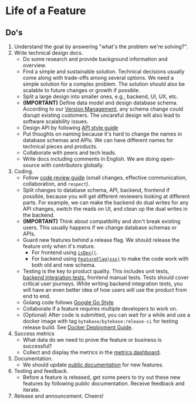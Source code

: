# Life of a Feature

## Do's

1. Understand the goal by answering "what's the problem we're solving?".
1. Write technical design docs.
   - Do some research and provide background information and overview.
   - Find a simple and sustainable solution. Technical decisions usually come along with trade-offs among several options. We need a simple solution for a complex problem. The solution should also be scalable to future changes or growth if possible.
   - Split a large design into smaller ones, e.g., backend, UI, UX, etc.
   - **(IMPORTANT)** Define data model and design database schema. According to our [Version Management](version-management.md), any schema change could disrupt existing customers. The uncareful design will also lead to software scalability issues.
   - Design API by following [API style guide](https://github.com/bytebase/bytebase/blob/main/docs/api-style-guide.md)
   - Put thoughts on naming because it's hard to change the names in database schemas and APIs. We can have different names for technical pieces and products.
   - Collaborate with peers and tech leads.
   - Write docs including comments in English. We are doing open-source with contributors globally.
1. Coding.
   - Follow [code review guide](code-review-guide.md) (small changes, effective communication, collaboration, and `respect`).
   - Split changes to database schema, API, backend, frontend if possible, because you will get different reviewers looking at different parts. For example, we can make the backend do dual writes for any API changes, switch the reads on UI, and clean up the dual writes in the backend.
   - **(IMPORTANT)** Think about compatibility and don't break existing users. This usually happens if we change database schemas or APIs.
   - Guard new features behind a release flag. We should release the feature only when it's mature.
     - For frontend using [`isDev()`](https://github.com/bytebase/bytebase/blob/4fd7ea41a716dbd72c85b0bc02f04fff5e08370f/frontend/src/main.ts#L41).
     - For backend using [`FeatureFlag(xxx)`](https://github.com/bytebase/bytebase/blob/main/store/feature_flag.go)
       to make the code work with both old and new schema.
   - Testing is the key to product quality. This includes unit tests, [backend integration tests](https://github.com/bytebase/bytebase/tree/main/tests), frontend manual tests. Tests should cover critical user journeys. While writing backend integration tests, you will have an even better idea of how users will use the product from end to end.
   - Golang code follows [Google Go Style](https://google.github.io/styleguide/go/).
   - Collaborate if a feature requires multiple developers to work on.
   - (Optional) After code is submitted, you can wait for a while and use a docker image with tag `bytebase/bytebase:release-ci` for testing release build. See [Docker Deployment Guide](https://www.bytebase.com/docs/get-started/install/deploy-with-docker).
1. Success metrics
   - What data do we need to prove the feature or business is successful?
   - Collect and display the metrics in the [metrics dashboard](https://metric.bytebase.com/).
1. Documentation.
   - We should update [public documentation](https://bytebase.com/docs) for new features.
1. Testing and feedback.
   - Before a feature is released, get some peers to try out these new features by following public documentation. Receive feedback and iterate.
1. Release and announcement. Cheers!
